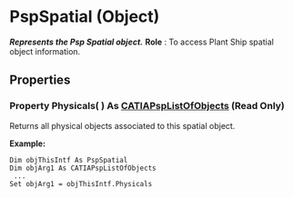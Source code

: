 # PspSpatial (Object)

**_Represents the Psp Spatial object._**
**Role** : To access Plant Ship spatial object information.

## Properties

### Property **Physicals**( ) As [CATIAPspListOfObjects](../CATPlantShipInterfaces/interface_PspListOfObjects_53716.md) (Read Only)

Returns all physical objects associated to this spatial object.

**Example:**

```VBScript
Dim objThisIntf As PspSpatial
Dim objArg1 As CATIAPspListOfObjects
 ...
Set objArg1 = objThisIntf.Physicals

```